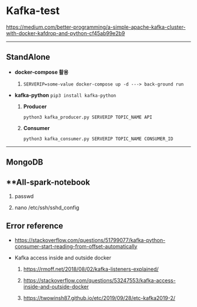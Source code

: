 # **Kafka-test**

https://medium.com/better-programming/a-simple-apache-kafka-cluster-with-docker-kafdrop-and-python-cf45ab99e2b9

- - -

## **StandAlone**
* **docker-compose 활용**
    1. `SERVERIP=some-value docker-compose up -d ---> back-ground run`

* **kafka-python**
    `pip3 install kafka-python`
    1. **Producer**

        `python3 kafka_producer.py SERVERIP TOPIC_NAME API`

    2. **Consumer**

        `python3 kafka_consumer.py SERVERIP TOPIC_NAME CONSUMER_ID`


 - - -

## **MongoDB**


## **All-spark-notebook

1. passwd

2. nano /etc/ssh/sshd_config


## **Error reference**

 * https://stackoverflow.com/questions/51799077/kafka-python-consumer-start-reading-from-offset-automatically

* Kafka access inside and outside docker

    1. https://rmoff.net/2018/08/02/kafka-listeners-explained/

    2. https://stackoverflow.com/questions/53247553/kafka-access-inside-and-outside-docker

    3. https://twowinsh87.github.io/etc/2019/09/28/etc-kafka2019-2/